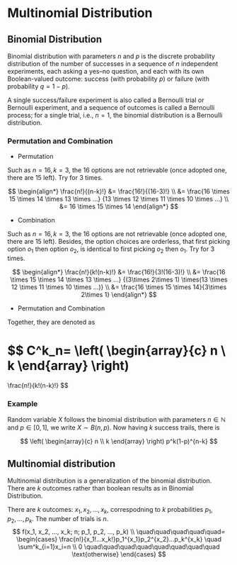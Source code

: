 # Multinomial  Distribution

## Binomial Distribution

Binomial distribution with parameters $n$ and $p$ is the discrete probability distribution of the number of successes in a sequence of $n$ independent experiments, each asking a yes–no question, and each with its own Boolean-valued outcome: success (with probability $p$) or failure (with probability $q = 1 − p$).

A single success/failure experiment is also called a Bernoulli trial or Bernoulli experiment, and a sequence of outcomes is called a Bernoulli process; for a single trial, i.e., $n = 1$, the binomial distribution is a Bernoulli distribution.

### Permutation and Combination

* Permutation

Such as $n=16,k=3$, the $16$ options are not retrievable (once adopted one, there are $15$ left). Try for $3$ times.

$$
\begin{align*}
\frac{n!}{(n-k)!}
&=
\frac{16!}{(16-3)!}
\\ &=
\frac{16 \times 15 \times 14 \times 13 \times ...}
{13 \times 12 \times 11 \times 10 \times ...}
\\ &=
16 \times 15 \times 14
\end{align*}
$$

* Combination

Such as $n=16,k=3$, the $16$ options are not retrievable (once adopted one, there are $15$ left). Besides, the option choices are orderless, that first picking option $o_1$ then option $o_2$, is identical to first picking $o_2$ then $o_1$. Try for $3$ times.

$$
\begin{align*}
\frac{n!}{k!(n-k)!}
&=
\frac{16!}{3!(16-3)!}
\\ &=
\frac{16 \times 15 \times 14 \times 13 \times ...}
{(3\times 2\times 1) \times(13 \times 12 \times 11 \times 10 \times ...)}
\\ &=
\frac{16 \times 15 \times 14}{3\times 2\times 1}
\end{align*}
$$

* Permutation and Combination

Together, they are denoted as 

$$
C^k_n=
\left(
\begin{array}{c}
n
\\
k
\end{array}
\right)
=
\frac{n!}{k!(n-k)!} 
$$

### Example

Random variable $X$ follows the binomial distribution with parameters $n \in \mathbb{N}$  and $p \in [0,1]$, we write $X \sim B(n, p)$. Now having $k$ success trails, there is

$$
\left(
\begin{array}{c}
n
\\
k
\end{array}
\right)
p^k(1-p)^{n-k}
$$

## Multinomial distribution

Multinomial distribution is a generalization of the binomial distribution. There are $k$ outcomes rather than boolean results as in Binomial Distribution.

There are $k$ outcomes: $x_1, x_2, ..., x_k$, correspodning to $k$ probabilities $p_1, p_2, ..., p_k$. The number of trials is $n$.
$$
f(x_1, x_2, ..., x_k; n; p_1, p_2, ..., p_k)
\\ 
\quad\quad\quad\quad\quad=
\begin{cases}
\frac{n!}{x_1!...x_k!}p_1^{x_1}p_2^{x_2}...p_k^{x_k} \quad \sum^k_{i=1}x_i=n
\\
0 \quad\quad\quad\quad\quad\quad\quad\quad \text{otherwise}
\end{cases}
$$